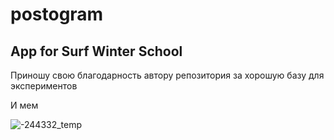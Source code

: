 # postogram

## App for Surf Winter School

Приношу свою благодарность автору репозитория за хорошую базу для экспериментов

И мем

![-244332_temp](https://github.com/user-attachments/assets/8ed4e11f-09a4-4d1d-bbbc-7fbf3530f6b0)
